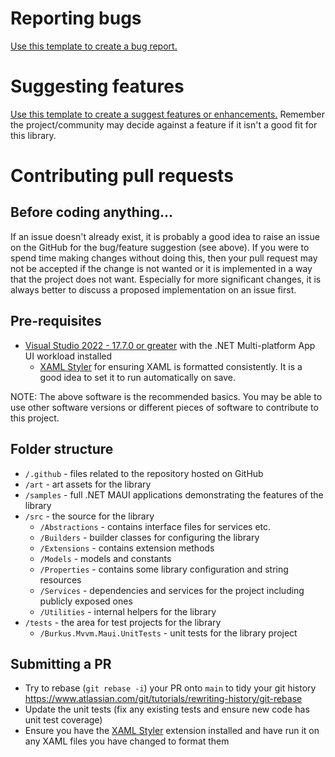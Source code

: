 # Reporting bugs
[Use this template to create a bug report.](https://github.com/BurkusCat/Burkus.Mvvm.Maui/issues/new?assignees=&labels=bug&projects=&template=bug_report.md&title=%5BBug%5D+)

# Suggesting features
[Use this template to create a suggest features or enhancements.](https://github.com/BurkusCat/Burkus.Mvvm.Maui/issues/new?assignees=&labels=enhancement&projects=&template=feature_request.md&title=%5BFeature%5D+) Remember the project/community may decide against a feature if it isn't a good fit for this library.

# Contributing pull requests
## Before coding anything...
If an issue doesn't already exist, it is probably a good idea to raise an issue on the GitHub for the bug/feature suggestion (see above). If you were to spend time making changes without doing this, then your pull request may not be accepted if the change is not wanted or it is implemented in a way that the project does not want. Especially for more significant changes, it is always better to discuss a proposed implementation on an issue first.

## Pre-requisites
- [Visual Studio 2022 - 17.7.0 or greater](https://visualstudio.microsoft.com/vs/community/) with the .NET Multi-platform App UI workload installed
  - [XAML Styler](https://marketplace.visualstudio.com/items?itemName=TeamXavalon.XAMLStyler2022) for ensuring XAML is formatted consistently. It is a good idea to set it to run automatically on save.

NOTE: The above software is the recommended basics. You may be able to use other software versions or different pieces of software to contribute to this project.

## Folder structure

- `/.github` - files related to the repository hosted on GitHub
- `/art` - art assets for the library
- `/samples` - full .NET MAUI applications demonstrating the features of the library
- `/src` - the source for the library
  - `/Abstractions` - contains interface files for services etc.
  - `/Builders` - builder classes for configuring the library
  - `/Extensions` - contains extension methods
  - `/Models` - models and constants
  - `/Properties` - contains some library configuration and string resources
  - `/Services` - dependencies and services for the project including publicly exposed ones
  - `/Utilities` - internal helpers for the library
- `/tests` - the area for test projects for the library
  - `/Burkus.Mvvm.Maui.UnitTests` - unit tests for the library project

## Submitting a PR
- Try to rebase (`git rebase -i`) your PR onto `main` to tidy your git history https://www.atlassian.com/git/tutorials/rewriting-history/git-rebase
- Update the unit tests (fix any existing tests and ensure new code has unit test coverage)
- Ensure you have the [XAML Styler](https://marketplace.visualstudio.com/items?itemName=TeamXavalon.XAMLStyler2022) extension installed and have run it on any XAML files you have changed to format them